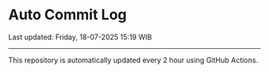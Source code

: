# Auto Commit Log

Last updated: Friday, 18-07-2025 15:19 WIB

---

This repository is automatically updated every 2 hour using GitHub Actions.
